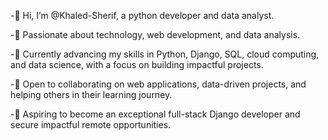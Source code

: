 -👋 Hi, I’m @Khaled-Sherif, a python developer and data analyst.

-👀 Passionate about technology, web development, and data analysis.

-🌱 Currently advancing my skills in Python, Django, SQL, cloud computing, and data science, with a focus on building impactful projects.

-💞️ Open to collaborating on web applications, data-driven projects, and helping others in their learning journey.

-🚀 Aspiring to become an exceptional full-stack Django developer and secure impactful remote opportunities.


<!---
Khaled-Sherif/Khaled-Sherif is a ✨ special ✨ repository because its `README.md` (this file) appears on your GitHub profile.
You can click the Preview link to take a look at your changes.
--->
